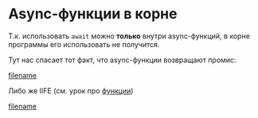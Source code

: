 # Async-функции в корне

Т.к. использовать `await` можно **только** внутри async-функций, в корне программы его использовать не получится.

Тут нас спасает тот факт, что async-функции возвращают промис:

[filename](top_level_await.js ':include :type=code :fragment=asyncAndPromise')

Либо же IIFE (см. урок про [функции](../functions/functions.md))

[filename](top_level_await.js ':include :type=code :fragment=asynAndIIFE')
